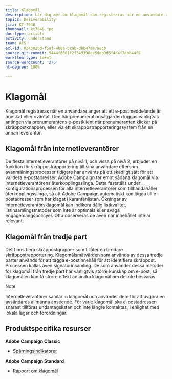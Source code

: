 ```yaml
---
title: Klagomål
description: Lär dig mer om klagomål som registreras när en användare anger att ett e-postmeddelande är oönskat eller oväntat.
topics: Deliverability
jira: KT-7048
thumbnail: kt7048.jpg
doc-type: article
activity: understand
team: ACS
exl-id: 0343820d-f5af-4b8a-bcab-dbb47ae7aecb
source-git-commit: 9444f8601f2f349398ee5deb9d5f4d4f7abb44f5
workflow-type: tm+mt
source-wordcount: '276'
ht-degree: 100%

---
```


# Klagomål

Klagomål registreras när en användare anger att ett e-postmeddelande är oönskat eller oväntat. Den här prenumerationsåtgärden loggas vanligtvis antingen via prenumerantens e-postklient när prenumeranten klickar på skräppostknappen, eller via ett skräppostrapporteringssystem från en annan leverantör.

## Klagomål från internetleverantörer

De flesta internetleverantörer på nivå 1, och vissa på nivå 2, erbjuder en funktion för skräppostrapportering till sina användare eftersom avanmälningsprocesser tidigare har använts på ett skadligt sätt för att validera e-postadresser. Adobe Campaign tar emot sådana klagomål via internetleverantörens återkopplingsslinga. Detta fastställs under konfigurationsprocessen för alla internetleverantörer som tillhandahåller återkopplingsslinga, så att Adobe Campaign automatiskt kan lägga till e-postadresser som har klagat i karantänlistan. Ökningar av internetleverantörsklagomål kan indikera dålig listkvalitet, listinsamlingsmetoder som inte är optimala eller svaga engagemangspolicyer. Ofta observeras de även när innehållet inte är relevant.

## Klagomål från tredje part

Det finns flera skräppostgrupper som tillåter en bredare skräppostrapportering. Klagomålsmätvärden som används av dessa tredje parter används för att tagga e-postinnehåll för att identifiera skräppost. Processen kallas även signaturinsamling. De som använder dessa metoder för klagomål från tredje part har vanligtvis större kunskap om e-post, så klagomålen kan få större effekt än andra klagomål om de inte besvaras.

>[!NOTE]
>
>Internetleverantörer samlar in klagomål och använder dem för att avgöra en avsändares allmänna anseende. För varje klagomål ska e-postadressen snarast tillföras undantagslistan och inte längre kontaktas, i enlighet med lokala lagar och förordningar.

## Produktspecifika resurser

**Adobe Campaign Classic**

* [Spårningsindikatorer](https://experienceleague.adobe.com/docs/campaign-classic/using/reporting/reports-on-deliveries/delivery-reports.html?lang=sv#tracking-indicators)

**Adobe Campaign Standard**

* [Rapport om klagomål](https://experienceleague.adobe.com/docs/campaign-standard/using/reporting/list-of-reports/complaints.html?lang=sv#reporting)
